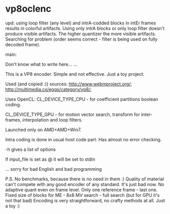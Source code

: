 vp8oclenc
=========

upd: using loop filter (any level) and intrA-codded blocks in intEr frames results in colorful artifacts. Using only intrA blocks or only loop filter doesn't produce visible artifacts. The higher quantizer the more visible artifacts. Searching for problem (order seems correct - filter is being used on fully decoded frame).


main:

Don't know what to write here...
...

This is a VP8 encoder.
Simple and not effective. Just a toy project.

Used (and copied :)) sources: 
http://www.webmproject.org/; http://multimedia.cx/eggs/category/vp8/;

Uses OpenCL:
CL_DEVICE_TYPE_CPU - for coefficient partitions boolean coding.

CL_DEVICE_TYPE_GPU - for motion vector search, transform for inter-frames, interpolation and loop filters.

Launched only on AMD+AMD+Win7.

Intra coding is done in usual host code part.
Has almost no error checking. 

  -h gives a list of options

If input_file is set as @ it will be set to stdin

... sorry for bad English and bad programming

P.S. 
No benchmarks, because there is no need in them :)
Quality of material can't compete with any good encoder of any standard.
It's just bad now.
No adaptive quant even on frame level.
Only one reference frame - last one.
Fixed size of blocks for ME - 8x8
MV search - full search (but for GPU it's not that bad)
Encoding is very straightforward, no crafty methods at all.
Just a toy :)

